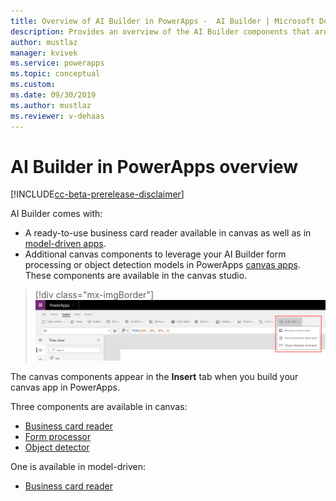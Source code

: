```yaml
---
title: Overview of AI Builder in PowerApps -  AI Builder | Microsoft Docs
description: Provides an overview of the AI Builder components that are available to use with canvas and model-driven apps in PowerApps
author: mustlaz
manager: kvivek
ms.service: powerapps
ms.topic: conceptual
ms.custom: 
ms.date: 09/30/2019
ms.author: mustlaz
ms.reviewer: v-dehaas
---
```


# AI Builder in PowerApps overview

[!INCLUDE[cc-beta-prerelease-disclaimer](./includes/cc-beta-prerelease-disclaimer.md)]

AI Builder comes with:
- A ready-to-use business card reader available in canvas as well as in [model-driven apps](/powerapps/maker/model-driven-apps/model-driven-app-overview). 
- Additional canvas components to leverage your AI Builder form processing or object detection models in PowerApps [canvas apps](/powerapps/maker/canvas-apps/getting-started). These components are available in the canvas studio.

> [!div class="mx-imgBorder"]
> ![Canvas studio screen](media/canvas-studio.PNG "Canvas studio screen")

The canvas components appear in the **Insert** tab when you build your canvas app in PowerApps.

Three components are available in canvas:

 - [Business card reader](business-card-reader-component-in-powerapps.md)
 - [Form processor](form-processor-component-in-powerapps.md)
 - [Object detector](object-detector-component-in-powerapps.md)

One is available in model-driven:
- [Business card reader](business-card-reader-component-model-driven.md)
